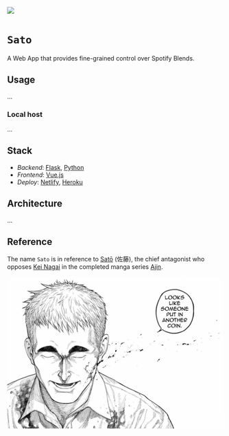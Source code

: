 [![](https://img.shields.io/badge/sato_1.0.0-build-orange)](https://github.com/gongahkia/sato/releases/tag/1.0.0)

# `Sato`

A Web App that provides fine-grained control over Spotify Blends.

## Usage

...

### Local host

...

## Stack

* *Backend*: [Flask](https://flask.palletsprojects.com/en/stable/), [Python](https://www.python.org/)
* *Frontend*: [Vue.js](https://vuejs.org/)
* *Deploy*: [Netlify](https://www.netlify.com/), [Heroku](https://www.heroku.com/)

## Architecture

...

## Reference

The name `Sato` is in reference to [Satō](https://ajin.fandom.com/wiki/Sat%C5%8D) (佐藤), the chief antagonist who opposes [Kei Nagai](https://ajin.fandom.com/wiki/Kei_Nagai) in the completed manga series [Ajin](https://ajin.fandom.com/wiki/Ajin_Wiki).

![](./asset/logo/sato.jpg)